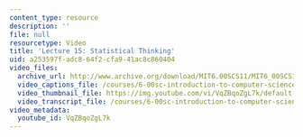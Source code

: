 ```yaml
---
content_type: resource
description: ''
file: null
resourcetype: Video
title: 'Lecture 15: Statistical Thinking'
uid: a253597f-adc8-64f2-cfa9-41ac8c860404
video_files:
  archive_url: http://www.archive.org/download/MIT6.00SCS11/MIT6_00SCS11_lec15_300k.mp4
  video_captions_file: /courses/6-00sc-introduction-to-computer-science-and-programming-spring-2011/e2fdd09eeccb56938f6c7c7568b23e03_VqZBqoZgL7k.vtt
  video_thumbnail_file: https://img.youtube.com/vi/VqZBqoZgL7k/default.jpg
  video_transcript_file: /courses/6-00sc-introduction-to-computer-science-and-programming-spring-2011/31caed84ebce3862bf45a690d6293a2c_VqZBqoZgL7k.pdf
video_metadata:
  youtube_id: VqZBqoZgL7k
---
```

